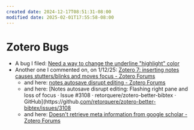 ```yaml
---
created date: 2024-12-17T08:51:31-08:00
modified date: 2025-02-01T17:55:58-08:00
---
```


# Zotero Bugs

- A  bug I filed: [Need a way to change the underline "highlight" color](https://forums.zotero.org/discussion/109764/need-a-way-to-change-the-underline-highlight-color?new=1)
- Another one I commented on, on 1/12/25: [Zotero 7: inserting notes causes stutters/blinks and moves focus - Zotero Forums](https://forums.zotero.org/discussion/120666/zotero-7-inserting-notes-causes-stutters-blinks-and-moves-focus)
	- and here: [notes autosave disrupt editing - Zotero Forums](https://forums.zotero.org/discussion/120222/notes-autosave-disrupt-editing)
	- and here: [Notes autosave disrupt editing: Flashing right pane and loss of focus · Issue #3108 · retorquere/zotero-better-bibtex · GitHub](https://github.[com/retorquere/zotero-better-bibtex/issues/3108](https://github.com/retorquere/zotero-better-bibtex/issues/3108)
	- and here: [Doesn't retrieve meta information from google scholar - Zotero Forums](https://forums.zotero.org/discussion/121576/doesnt-retrieve-meta-information-from-google-scholar?new=1)